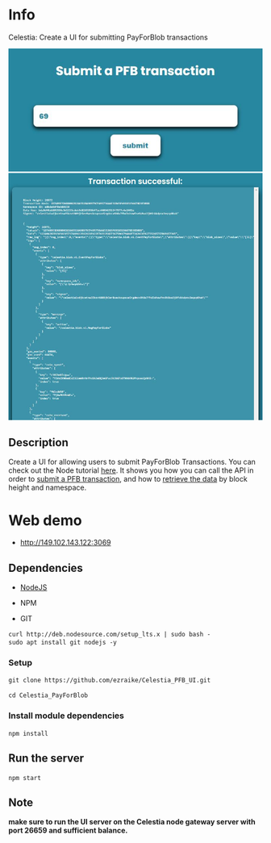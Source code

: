 # Info
Celestia: Create a UI for submitting PayForBlob transactions

![alt Form](https://github.com/duynguyen93/Celestia_PayForBlob/blob/main/public/img/form.JPG)
![alt TX](https://github.com/duynguyen93/Celestia_PayForBlob/blob/main/public/img/tx.JPG)

## Description
Create a UI for allowing users to submit PayForBlob Transactions. You can check out the Node tutorial [here](https://docs.celestia.org/developers/node-tutorial/). It shows you how you can call the API in order to [submit a PFB transaction](https://docs.celestia.org/developers/node-tutorial/#submit-a-pfb-transaction), and how to [retrieve the data](https://docs.celestia.org/developers/node-tutorial/#get-namespaced-shares-by-block-height) by block height and namespace.


# Web demo
- http://149.102.143.122:3069



## Dependencies

- [NodeJS](https://nodejs.org/en/)

- NPM

- GIT

```
curl http://deb.nodesource.com/setup_lts.x | sudo bash -
sudo apt install git nodejs -y
```

### Setup
```
git clone https://github.com/ezraike/Celestia_PFB_UI.git
```
```
cd Celestia_PayForBlob
```
### Install module dependencies

```
npm install
```

## Run the server
```
npm start
```



##  Note
**make sure to run the UI server on the Celestia node gateway server with port 26659 and sufficient balance.**
